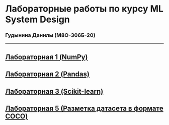 # Лабораторные работы по курсу ML System Design
### Гудынина Данилы (М8О-306Б-20)

---

## [Лабораторная 1 (NumPy)](./labs/100_Numpy_exercises.ipynb)

## [Лабораторная 2 (Pandas)](./labs/Pandas_1_hw.ipynb)

## [Лабораторная 3 (Scikit-learn)](./labs/tsla_learn.ipynb)

## [Лабораторная 5 (Разметка датасета в формате COCO)](./labs/coco_dataset.ipynb)